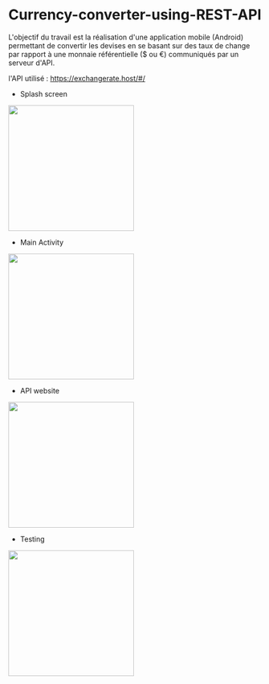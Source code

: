 # Currency-converter-using-REST-API
L'objectif du travail est la réalisation d'une application mobile (Android) permettant de convertir les devises 
en se basant sur des taux de change par rapport à une monnaie référentielle ($ ou €)  communiqués par un serveur d'API.

l'API utilisé : https://exchangerate.host/#/ 

- Splash screen
<img src="https://user-images.githubusercontent.com/83044746/210120406-f16f415a-02f9-4084-80ef-021081006429.png" width="250">

- Main Activity
<img src="https://user-images.githubusercontent.com/83044746/210120426-615b2cab-08f1-45cf-8ca8-bd22ca39c4df.png" width="250">

- API website
<img src="https://user-images.githubusercontent.com/83044746/210120434-512d969e-bc67-4743-a058-c23b91707f1a.png" width="250">

- Testing
<img src="https://user-images.githubusercontent.com/83044746/210120875-d812e7fb-5098-41d9-a192-c55358a3cc92.png" width="250">

